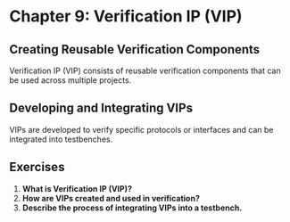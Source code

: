# Chapter 9: Verification IP (VIP)

## Creating Reusable Verification Components
Verification IP (VIP) consists of reusable verification components that can be used across multiple projects.

## Developing and Integrating VIPs
VIPs are developed to verify specific protocols or interfaces and can be integrated into testbenches.

## Exercises
1. **What is Verification IP (VIP)?**
2. **How are VIPs created and used in verification?**
3. **Describe the process of integrating VIPs into a testbench.**

